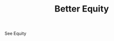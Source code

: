 ---
title: Better Equity
letter: B
permalink: "/definitions/better-equity.html"
body: See Equity
published_at: '2018-07-07'
layout: post
---